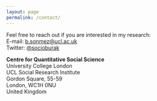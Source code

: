 ```yaml
---
layout: page
permalink: /contact/
---
```


Feel free to reach out if you are interested in my research: \
E-mail: [b.sonmez@ucl.ac.uk](mailto:b.sonmez@ucl.ac.uk) \
Twitter: [@socioburak](https://twitter.com/socioburak)

**Centre for Quantitative Social Science** \
University College London \
UCL Social Research Institute \
Gordon Square, 55-59 \
London, WC1H 0NU \
United Kingdom 
